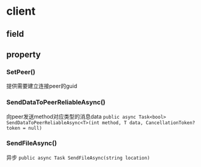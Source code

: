 # client


## field




## property

### SetPeer()
提供需要建立连接peer的guid

### SendDataToPeerReliableAsync()
向peer发送method对应类型的消息data
`public async Task<bool> SendDataToPeerReliableAsync<T>(int method, T data, CancellationToken? token = null)`

### SendFileAsync()
异步
`public async Task SendFileAsync(string location)`

